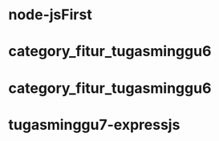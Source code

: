 # node-jsFirst
# category_fitur_tugasminggu6
# category_fitur_tugasminggu6
# tugasminggu7-expressjs
